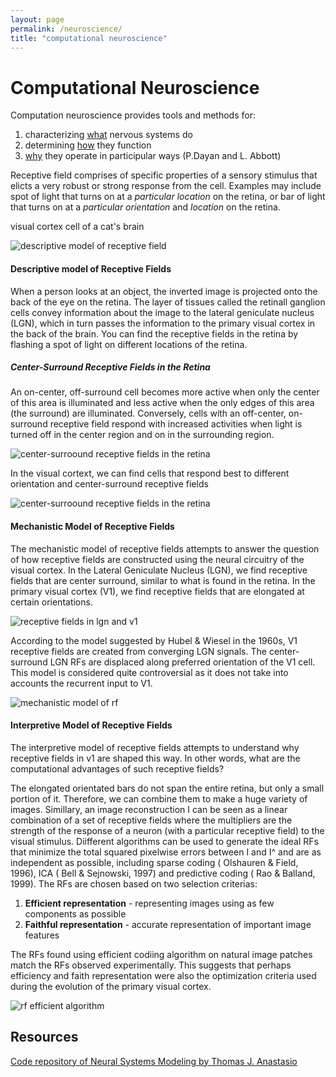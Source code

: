 ```yaml
---
layout: page
permalink: /neuroscience/
title: "computational neuroscience"
---
```


# Computational Neuroscience
Computation neuroscience provides tools and methods for:
1. characterizing [what](https://github.com/sophiechenyang/sophiechenyang.github.io/blob/main/neuroscience.md#descriptive-model-of-cortical-receptive-fields) nervous systems do
1. determining [how](https://github.com/sophiechenyang/sophiechenyang.github.io/blob/main/neuroscience.md#mechanistic-model-of) they function
1. [why](#interpretive-model-of-receptive-fields) they operate in participular ways 
(P.Dayan and L. Abbott)

Receptive field comprises of specific properties of a sensory stimulus that elicts a very robust or strong response from the cell. Examples may include spot of light that turns on at a _particular location_ on the retina, or bar of light that turns on at a _particular orientation_ and _location_ on the retina. 

visual cortex cell of a cat's brain

![descriptive model of receptive field](https://i.imgur.com/ae7WEws.png)
 
#### Descriptive model of Receptive Fields 
When a person looks at an object, the inverted image is projected onto the back of the eye on the retina. The layer of tissues called the retinall ganglion cells convey information about the image to the lateral geniculate nucleus (LGN), which in turn passes the information to the primary visual cortex in the back of the brain. You can find the receptive fields in the retina by flashing a spot of light on different locations of the retina. 

##### Center-Surround Receptive Fields in the Retina

An on-center, off-surround cell becomes more active when only the center of this area is illuminated and less active when the only edges of this area (the surround) are illuminated. Conversely, cells with an off-center, on-surround receptive field respond with increased activities when light is turned off in the center region and on in the surrounding region.  

![center-surroound receptive fields in the retina](https://i.imgur.com/7pklArV.png)

In the visual cortext, we can find cells that respond best to different orientation and center-surround receptive fields 

![center-surroound receptive fields in the retina](https://i.imgur.com/qq685v8.png)

#### Mechanistic Model of Receptive Fields
The mechanistic model of receptive fields attempts to answer the question of how receptive fields are constructed using the neural circuitry of the visual cortex. In the Lateral Geniculate Nucleus (LGN), we find receptive fields that are center surround, similar to what is found in the retina. In the primary visual cortex (V1), we find receptive fields that are elongated at certain orientations. 

![receptive fields in lgn and v1](https://i.imgur.com/STLcX6b.png)

According to the model suggested by Hubel & Wiesel in the 1960s, V1 receptive fields are created from converging LGN signals. The center-surround LGN RFs are displaced along preferred orientation of the V1 cell. This model is considered quite controversial as it does not take into accounts the recurrent input to V1. 

![mechanistic model of rf](https://i.imgur.com/c0NiRRp.png)

#### Interpretive Model of Receptive Fields

The interpretive model of receptive fields attempts to understand why receptive fields in v1 are shaped this way. In other words, what are the computational advantages of such receptive fields? 

The elongated orientated bars do not span the entire retina, but only a small portion of it. Therefore, we can combine them to make a huge variety of images. Simillary, an image reconstruction I can be seen as a linear combination of a set of receptive fields where the multipliers are the strength of the response of a neuron (with a particular receptive field) to the visual stimulus.  Diifferent algorithms can be used to generate the ideal RFs that minimize the total squared pixelwise errors between I and I^ and are as independent as possible, including sparse coding ( Olshauren & Field, 1996), ICA ( Bell & Sejnowski, 1997) and predictive coding ( Rao & Balland, 1999). The RFs are chosen based on two selection criterias:

1. **Efficient representation** -  representing images using as few components as possible 
1. **Faithful representation** - accurate representation of important image features

The RFs found using efficient codiing algorithm on natural image patches match the RFs observed experimentally. This suggests that perhaps efficiency and faith representation were also the optimization criteria used during the evolution of the primary visual cortex. 

![rf efficient algorithm](https://i.imgur.com/HFLYEII.png)


## Resources
[Code repository of Neural Systems Modeling by Thomas J. Anastasio](https://github.com/vogdb/neural-systems-modeling-exercises)

